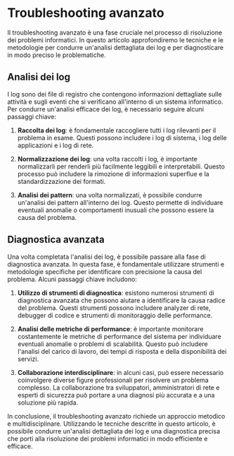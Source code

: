 # Troubleshooting avanzato

Il troubleshooting avanzato è una fase cruciale nel processo di risoluzione dei problemi informatici. In questo articolo approfondiremo le tecniche e le metodologie per condurre un'analisi dettagliata dei log e per diagnosticare in modo preciso le problematiche.

## Analisi dei log

I log sono dei file di registro che contengono informazioni dettagliate sulle attività e sugli eventi che si verificano all'interno di un sistema informatico. Per condurre un'analisi efficace dei log, è necessario seguire alcuni passaggi chiave:

1. **Raccolta dei log**: è fondamentale raccogliere tutti i log rilevanti per il problema in esame. Questi possono includere i log di sistema, i log delle applicazioni e i log di rete.

2. **Normalizzazione dei log**: una volta raccolti i log, è importante normalizzarli per renderli più facilmente leggibili e interpretabili. Questo processo può includere la rimozione di informazioni superflue e la standardizzazione dei formati.

3. **Analisi dei pattern**: una volta normalizzati, è possibile condurre un'analisi dei pattern all'interno dei log. Questo permette di individuare eventuali anomalie o comportamenti inusuali che possono essere la causa del problema.

## Diagnostica avanzata

Una volta completata l'analisi dei log, è possibile passare alla fase di diagnostica avanzata. In questa fase, è fondamentale utilizzare strumenti e metodologie specifiche per identificare con precisione la causa del problema. Alcuni passaggi chiave includono:

1. **Utilizzo di strumenti di diagnostica**: esistono numerosi strumenti di diagnostica avanzata che possono aiutare a identificare la causa radice del problema. Questi strumenti possono includere analyzer di rete, debugger di codice e strumenti di monitoraggio delle performance.

2. **Analisi delle metriche di performance**: è importante monitorare costantemente le metriche di performance del sistema per individuare eventuali anomalie o problemi di scalabilità. Questo può includere l'analisi del carico di lavoro, dei tempi di risposta e della disponibilità dei servizi.

3. **Collaborazione interdisciplinare**: in alcuni casi, può essere necessario coinvolgere diverse figure professionali per risolvere un problema complesso. La collaborazione tra sviluppatori, amministratori di rete e esperti di sicurezza può portare a una diagnosi più accurata e a una soluzione più rapida.

In conclusione, il troubleshooting avanzato richiede un approccio metodico e multidisciplinare. Utilizzando le tecniche descritte in questo articolo, è possibile condurre un'analisi dettagliata dei log e una diagnostica precisa che porti alla risoluzione dei problemi informatici in modo efficiente e efficace.